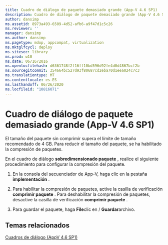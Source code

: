 ```yaml
---
title: Cuadro de diálogo de paquete demasiado grande (App-V 4.6 SP1)
description: Cuadro de diálogo de paquete demasiado grande (App-V 4.6 SP1)
author: dansimp
ms.assetid: 8973a493-6509-4d52-afb6-a9f47d1c5c26
ms.reviewer: ''
manager: dansimp
ms.author: dansimp
ms.pagetype: mdop, appcompat, virtualization
ms.mktglfcycl: deploy
ms.sitesec: library
ms.prod: w10
ms.date: 06/16/2016
ms.openlocfilehash: d6361748f2f16ff10bd596d92fe4d0d4867bcf2b
ms.sourcegitcommit: 354664bc527d93f80687cd2eba70d1eea024c7c3
ms.translationtype: MT
ms.contentlocale: es-ES
ms.lasthandoff: 06/26/2020
ms.locfileid: "10816071"
---
```

# Cuadro de diálogo de paquete demasiado grande (App-V 4.6 SP1)


El tamaño del paquete sin comprimir supera el límite de tamaño recomendado de 4 GB. Para reducir el tamaño del paquete, se ha habilitado la compresión de paquetes.

En el cuadro de diálogo **sobredimensionado paquete** , realice el siguiente procedimiento para configurar la compresión del paquete.

1.  En la consola del secuenciador de App-V, haga clic en la pestaña **implementación** .

2.  Para habilitar la compresión de paquetes, active la casilla de verificación **comprimir paquete** . Para deshabilitar la compresión de paquetes, desactive la casilla de verificación **comprimir paquete** .

3.  Para guardar el paquete, haga **File**clic en  /  **Guardar**archivo.

## Temas relacionados


[Cuadros de diálogo (AppV 4.6 SP1)](dialog-boxes--appv-46-sp1-.md)

 

 





